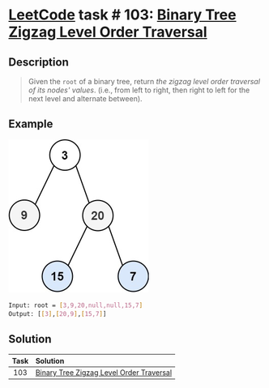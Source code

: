 # [LeetCode][leetcode] task # 103: [Binary Tree Zigzag Level Order Traversal][task]

Description
-----------

> Given the `root` of a binary tree,
> return _the zigzag level order traversal of its nodes' values_.
> (i.e., from left to right, then right to left for the next level and alternate between).

 Example
-------

![tree.png](image/tree.png)

```sh
Input: root = [3,9,20,null,null,15,7]
Output: [[3],[20,9],[15,7]]
```

Solution
--------

| Task | Solution                                             |
|:----:|:-----------------------------------------------------|
| 103  | [Binary Tree Zigzag Level Order Traversal][solution] |


[leetcode]: <http://leetcode.com/>
[task]: <https://leetcode.com/problems/binary-tree-level-order-traversal/>
[solution]: <https://github.com/wellaxis/witalis-jkit/blob/main/module/tasks/src/main/java/com/witalis/jkit/tasks/core/task/leetcode/h2/p103/option/Practice.java>
